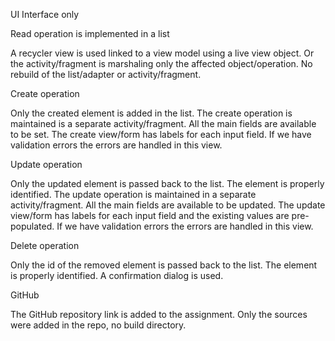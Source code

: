 UI Interface only

Read operation is implemented in a list

A recycler view is used linked to a view model using a live view object. Or the activity/fragment is marshaling only the affected object/operation. No rebuild of the list/adapter or activity/fragment.


Create operation

Only the created element is added in the list. The create operation is maintained is a separate activity/fragment. All the main fields are available to be set. The create view/form has labels for each input field. If we have validation errors the errors are handled in this view.


Update operation

Only the updated element is passed back to the list. The element is properly identified. The update operation is maintained in a separate activity/fragment. All the main fields are available to be updated. The update view/form has labels for each input field and the existing values are pre-populated. If we have validation errors the errors are handled in this view.


Delete operation

Only the id of the removed element is passed back to the list. The element is properly identified. A confirmation dialog is used.


GitHub

The GitHub repository link is added to the assignment. Only the sources were added in the repo, no build directory.
